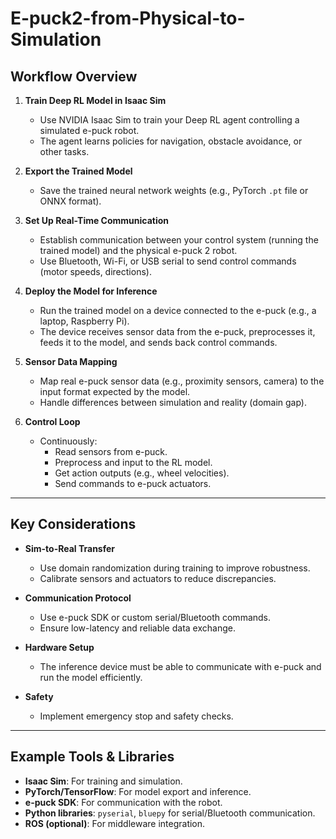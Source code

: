 # E-puck2-from-Physical-to-Simulation

## Workflow Overview

1. **Train Deep RL Model in Isaac Sim**
   - Use NVIDIA Isaac Sim to train your Deep RL agent controlling a simulated e-puck robot.
   - The agent learns policies for navigation, obstacle avoidance, or other tasks.

2. **Export the Trained Model**
   - Save the trained neural network weights (e.g., PyTorch `.pt` file or ONNX format).

3. **Set Up Real-Time Communication**
   - Establish communication between your control system (running the trained model) and the physical e-puck 2 robot.
   - Use Bluetooth, Wi-Fi, or USB serial to send control commands (motor speeds, directions).

4. **Deploy the Model for Inference**
   - Run the trained model on a device connected to the e-puck (e.g., a laptop, Raspberry Pi).
   - The device receives sensor data from the e-puck, preprocesses it, feeds it to the model, and sends back control commands.

5. **Sensor Data Mapping**
   - Map real e-puck sensor data (e.g., proximity sensors, camera) to the input format expected by the model.
   - Handle differences between simulation and reality (domain gap).

6. **Control Loop**
   - Continuously:
     - Read sensors from e-puck.
     - Preprocess and input to the RL model.
     - Get action outputs (e.g., wheel velocities).
     - Send commands to e-puck actuators.

---

## Key Considerations

- **Sim-to-Real Transfer**
  - Use domain randomization during training to improve robustness.
  - Calibrate sensors and actuators to reduce discrepancies.

- **Communication Protocol**
  - Use e-puck SDK or custom serial/Bluetooth commands.
  - Ensure low-latency and reliable data exchange.

- **Hardware Setup**
  - The inference device must be able to communicate with e-puck and run the model efficiently.

- **Safety**
  - Implement emergency stop and safety checks.

---

## Example Tools & Libraries

- **Isaac Sim**: For training and simulation.
- **PyTorch/TensorFlow**: For model export and inference.
- **e-puck SDK**: For communication with the robot.
- **Python libraries**: `pyserial`, `bluepy` for serial/Bluetooth communication.
- **ROS (optional)**: For middleware integration.